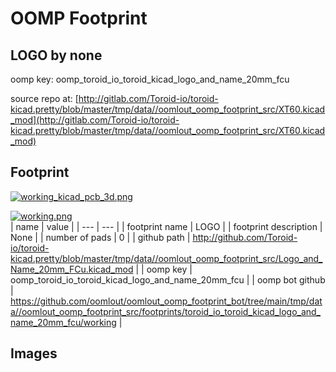# OOMP Footprint  
## LOGO  by none  
  
oomp key: oomp_toroid_io_toroid_kicad_logo_and_name_20mm_fcu  
  
source repo at: [http://gitlab.com/Toroid-io/toroid-kicad.pretty/blob/master/tmp/data//oomlout_oomp_footprint_src/XT60.kicad_mod](http://gitlab.com/Toroid-io/toroid-kicad.pretty/blob/master/tmp/data//oomlout_oomp_footprint_src/XT60.kicad_mod)  
## Footprint  
  
[![working_kicad_pcb_3d.png](working_kicad_pcb_3d_600.png)](working_kicad_pcb_3d.png)  
  
[![working.png](working_600.png)](working.png)  
| name | value | 
| --- | --- | 
| footprint name | LOGO | 
| footprint description | None | 
| number of pads | 0 | 
| github path | http://github.com/Toroid-io/toroid-kicad.pretty/blob/master/tmp/data//oomlout_oomp_footprint_src/Logo_and_Name_20mm_FCu.kicad_mod | 
| oomp key | oomp_toroid_io_toroid_kicad_logo_and_name_20mm_fcu | 
| oomp bot github | https://github.com/oomlout/oomlout_oomp_footprint_bot/tree/main/tmp/data//oomlout_oomp_footprint_src/footprints/toroid_io_toroid_kicad_logo_and_name_20mm_fcu/working | 
## Images  

